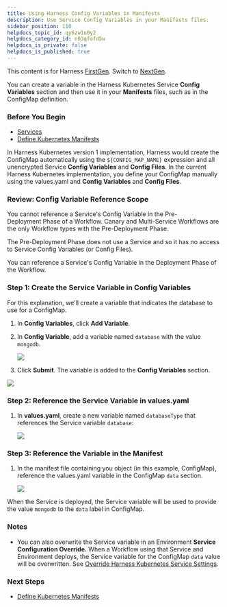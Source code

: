 ```yaml
---
title: Using Harness Config Variables in Manifests
description: Use Service Config Variables in your Manifests files.
sidebar_position: 110
helpdocs_topic_id: qy6zw1u0y2
helpdocs_category_id: n03qfofd5w
helpdocs_is_private: false
helpdocs_is_published: true
---
```


This content is for Harness [FirstGen](../../../get-started/harness-first-gen-vs-harness-next-gen.md). Switch to [NextGen](/docs/category/kubernetes).

You can create a variable in the Harness Kubernetes Service **Config Variables** section and then use it in your **Manifests** files, such as in the ConfigMap definition.


### Before You Begin

* [Services](../model-cd-pipeline/setup-services/service-configuration.md)
* [Define Kubernetes Manifests](define-kubernetes-manifests.md)

In Harness Kubernetes version 1 implementation, Harness would create the ConfigMap automatically using the `${CONFIG_MAP_NAME}` expression and all unencrypted Service **Config Variables** and **Config Files**. In the current Harness Kubernetes implementation, you define your ConfigMap manually using the values.yaml and **Config Variables** and **Config Files**.

### Review: Config Variable Reference Scope

You cannot reference a Service's Config Variable in the Pre-Deployment Phase of a Workflow. Canary and Multi-Service Workflows are the only Workflow types with the Pre-Deployment Phase.

The Pre-Deployment Phase does not use a Service and so it has no access to Service Config Variables (or Config Files).

You can reference a Service's Config Variable in the Deployment Phase of the Workflow.

### Step 1: Create the Service Variable in Config Variables

For this explanation, we'll create a variable that indicates the database to use for a ConfigMap.

1. In **Config Variables**, click **Add Variable**.
2. In **Config Variable**, add a variable named `database` with the value `mongodb`.

   ![](./static/using-harness-config-variables-in-manifests-211.png)

3. Click **Submit**. The variable is added to the **Config Variables** section.

  ![](./static/using-harness-config-variables-in-manifests-212.png)

### Step 2: Reference the Service Variable in values.yaml

1. In **values.yaml**, create a new variable named `databaseType` that references the Service variable `database`:

   ![](./static/using-harness-config-variables-in-manifests-213.png)

### Step 3: Reference the Variable in the Manifest

1. In the manifest file containing you object (in this example, ConfigMap), reference the values.yaml variable in the ConfigMap `data` section.

   ![](./static/using-harness-config-variables-in-manifests-214.png)

When the Service is deployed, the Service variable will be used to provide the value `mongodb` to the `data` label in ConfigMap.

### Notes

* You can also overwrite the Service variable in an Environment **Service Configuration Override.** When a Workflow using that Service and Environment deploys, the Service variable for the ConfigMap `data` value will be overwritten. See [Override Harness Kubernetes Service Settings](override-harness-kubernetes-service-settings.md).

### Next Steps

* [Define Kubernetes Manifests](define-kubernetes-manifests.md)

